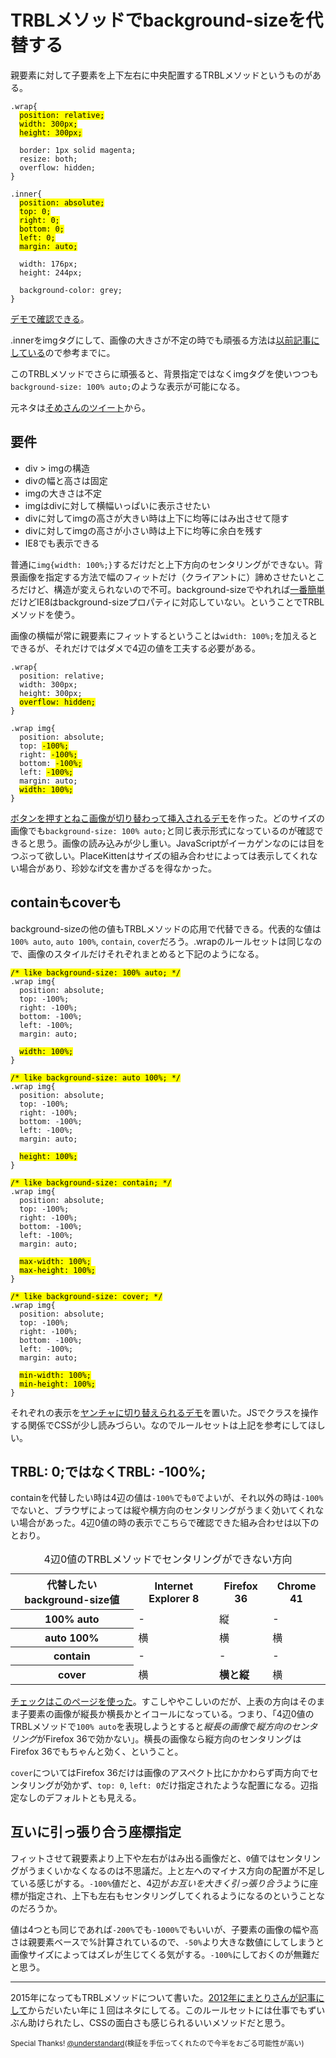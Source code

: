 # TRBLメソッドでbackground-sizeを代替する

親要素に対して子要素を上下左右に中央配置するTRBLメソッドというものがある。

<pre title="CSS"><code data-language="css">.wrap{
  <mark>position: relative;</mark>
  <mark>width: 300px;</mark>
  <mark>height: 300px;</mark>

  border: 1px solid magenta;
  resize: both;
  overflow: hidden;
}

.inner{
  <mark>position: absolute;</mark>
  <mark>top: 0;</mark>
  <mark>right: 0;</mark>
  <mark>bottom: 0;</mark>
  <mark>left: 0;</mark>
  <mark>margin: auto;</mark>

  width: 176px;
  height: 244px;

  background-color: grey;
}</code></pre>

[デモで確認できる](http://dskd.jp/demo/59.html)。

.innerをimgタグにして、画像の大きさが不定の時でも頑張る方法は[以前記事にしている](http://dskd.jp/archives/29.html)ので参考までに。

このTRBLメソッドでさらに頑張ると、背景指定ではなくimgタグを使いつつも`background-size: 100% auto;`のような表示が可能になる。

元ネタは[そめさんのツイート](https://twitter.com/_tsmd/status/580611589939859457)から。

## 要件

- div > imgの構造
- divの幅と高さは固定
- imgの大きさは不定
- imgはdivに対して横幅いっぱいに表示させたい
- divに対してimgの高さが大きい時は上下に均等にはみ出させて隠す
- divに対してimgの高さが小さい時は上下に均等に余白を残す
- IE8でも表示できる

普通に`img{width: 100%;}`するだけだと上下方向のセンタリングができない。背景画像を指定する方法で幅のフィットだけ（クライアントに）諦めさせたいところだけど、構造が変えられないので不可。background-sizeでやれれば[一番簡単](http://jsfiddle.net/x2nb9o7w/)だけどIE8はbackground-sizeプロパティに対応していない。ということでTRBLメソッドを使う。

画像の横幅が常に親要素にフィットするということは`width: 100%;`を加えるとできるが、それだけではダメで4辺の値を工夫する必要がある。

<pre title="CSS"><code data-language="css">.wrap{
  position: relative;
  width: 300px;
  height: 300px;
  <mark>overflow: hidden;</mark>
}

.wrap img{
  position: absolute;
  top: <mark>-100%;</mark>
  right: <mark>-100%;</mark>
  bottom: <mark>-100%;</mark>
  left: <mark>-100%;</mark>
  margin: auto;
  <mark>width: 100%;</mark>
}</code></pre>

[ボタンを押すとねこ画像が切り替わって挿入されるデモ](http://dskd.jp/demo/60.html)を作った。どのサイズの画像でも`background-size: 100% auto;`と同じ表示形式になっているのが確認できると思う。画像の読み込みが少し重い。JavaScriptがイーカゲンなのには目をつぶって欲しい。PlaceKittenはサイズの組み合わせによっては表示してくれない場合があり、珍妙なif文を書かざるを得なかった。

## containもcoverも

background-sizeの他の値もTRBLメソッドの応用で代替できる。代表的な値は`100% auto`, `auto 100%`, `contain`, `cover`だろう。.wrapのルールセットは同じなので、画像のスタイルだけそれぞれまとめると下記のようになる。

<pre title="CSS"><code data-language="css"><mark>/* like background-size: 100% auto; */</mark>
.wrap img{
  position: absolute;
  top: -100%;
  right: -100%;
  bottom: -100%;
  left: -100%;
  margin: auto;

  <mark>width: 100%;</mark>
}</code></pre>

<pre title="CSS"><code data-language="css"><mark>/* like background-size: auto 100%; */</mark>
.wrap img{
  position: absolute;
  top: -100%;
  right: -100%;
  bottom: -100%;
  left: -100%;
  margin: auto;

  <mark>height: 100%;</mark>
}</code></pre>

<pre title="CSS"><code data-language="css"><mark>/* like background-size: contain; */</mark>
.wrap img{
  position: absolute;
  top: -100%;
  right: -100%;
  bottom: -100%;
  left: -100%;
  margin: auto;

  <mark>max-width: 100%;</mark>
  <mark>max-height: 100%;</mark>
}</code></pre>

<pre title="CSS"><code data-language="css"><mark>/* like background-size: cover; */</mark>
.wrap img{
  position: absolute;
  top: -100%;
  right: -100%;
  bottom: -100%;
  left: -100%;
  margin: auto;

  <mark>min-width: 100%;</mark>
  <mark>min-height: 100%;</mark>
}</code></pre>

それぞれの表示を[ヤンチャに切り替えられるデモ](http://dskd.jp/demo/61.html)を置いた。JSでクラスを操作する関係でCSSが少し読みづらい。なのでルールセットは上記を参考にしてほしい。

## TRBL: 0;ではなくTRBL: -100%;

containを代替したい時は4辺の値は`-100%`でも`0`でよいが、それ以外の時は`-100%`でないと、ブラウザによっては縦や横方向のセンタリングがうまく効いてくれない場合があった。4辺0値の時の表示でこちらで確認できた組み合わせは以下のとおり。

<table>
    <caption>4辺0値のTRBLメソッドでセンタリングができない方向</caption>
    <tr>
        <th>代替したいbackground-size値</th>
        <th>Internet Explorer 8</th>
        <th>Firefox 36</th>
        <th>Chrome 41</th>
    </tr>
    <tr>
        <th scope="col">100% auto</th>
        <td>-</td>
        <td>縦</td>
        <td>-</td>
    </tr>
    <tr>
        <th scope="col">auto 100%</th>
        <td>横</td>
        <td>横</td>
        <td>横</td>
    </tr>
    <tr>
        <th scope="col">contain</th>
        <td>-</td>
        <td>-</td>
        <td>-</td>
    </tr>
    <tr>
        <th scope="col">cover</th>
        <td>横</td>
        <td><strong>横と縦</strong></td>
        <td>横</td>
    </tr>
</table>

[チェックはこのページを使った](http://dskd.jp/demo/62.html)。すこしややこしいのだが、上表の方向はそのまま子要素の画像が縦長か横長かとイコールになっている。つまり、「4辺0値のTRBLメソッドで`100% auto`を表現しようとすると*縦長の画像*で*縦方向のセンタリング*がFirefox 36で効かない」。横長の画像なら縦方向のセンタリングはFirefox 36でもちゃんと効く、ということ。

`cover`についてはFirefox 36だけは画像のアスペクト比にかかわらず両方向でセンタリングが効かず、`top: 0`, `left: 0`だけ指定されたような配置になる。辺指定なしのデフォルトとも見える。

## 互いに引っ張り合う座標指定

フィットさせて親要素より上下や左右がはみ出る画像だと、`0`値ではセンタリングがうまくいかなくなるのは不思議だ。上と左へのマイナス方向の配置が不足している感じがする。`-100%`値だと、4辺が*お互いを大きく引っ張り合う*ように座標が指定され、上下も左右もセンタリングしてくれるようになるのということなのだろうか。

値は4つとも同じであれば`-200%`でも`-1000%`でもいいが、子要素の画像の幅や高さは親要素ベースで%計算されているので、`-50%`より大きな数値にしてしまうと画像サイズによってはズレが生じてくる気がする。`-100%`にしておくのが無難だと思う。

---

2015年になってもTRBLメソッドについて書いた。[2012年にまとりさんが記事にして](http://unformedbuilding.com/articles/firefox-style-center-middle-aligned-css/)からだいたい年に１回はネタにしてる。このルールセットには仕事でもずいぶん助けられたし、CSSの面白さも感じられるいいメソッドだと思う。

<small>Special Thanks! [@understandard](https://twitter.com/understandard)(検証を手伝ってくれたので今半をおごる可能性が高い)</small>
